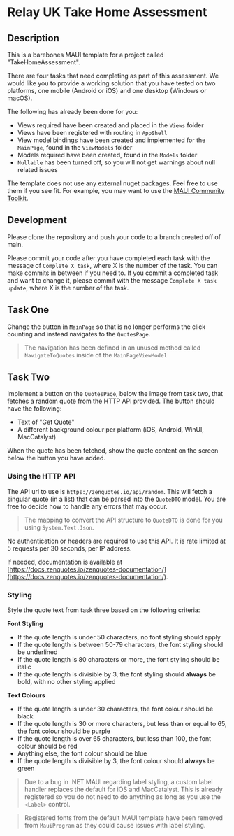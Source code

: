 # Relay UK Take Home Assessment

## Description

This is a barebones MAUI template for a project called "TakeHomeAssessment".

There are four tasks that need completing as part of this assessment. We would like you to provide a working solution that you have tested on two platforms, one mobile (Android or iOS) and one desktop (Windows or macOS).

The following has already been done for you:

- Views required have been created and placed in the `Views` folder
- Views have been registered with routing in `AppShell`
- View model bindings have been created and implemented for the `MainPage`, found in the `ViewModels` folder
- Models required have been created, found in the `Models` folder
- `Nullable` has been turned off, so you will not get warnings about null related issues

The template does not use any external nuget packages. Feel free to use them if you see fit. For example, you may want to use the [MAUI Community Toolkit](https://github.com/CommunityToolkit/Maui).

## Development

Please clone the repository and push your code to a branch created off of main.

Please commit your code after you have completed each task with the message of `Complete X task`, where X is the number of the task. You can make commits in between if you need to. If you commit a completed task and want to change it, please commit with the message `Complete X task update`, where X is the number of the task.

## Task One

Change the button in `MainPage` so that is no longer performs the click counting and instead navigates to the `QuotesPage`.

> The navigation has been defined in an unused method called `NavigateToQuotes` inside of the `MainPageViewModel`

## Task Two

Implement a button on the `QuotesPage`, below the image from task two, that fetches a random quote from the HTTP API provided. The button should have the following:

- Text of "Get Quote"
- A different background colour per platform (iOS, Android, WinUI, MacCatalyst)

When the quote has been fetched, show the quote content on the screen below the button you have added.

### Using the HTTP API

The API url to use is `https://zenquotes.io/api/random`. This will fetch a singular quote (in a list) that can be parsed into the `QuoteDTO` model. You are free to decide how to handle any errors that may occur.

> The mapping to convert the API structure to `QuoteDTO` is done for you using `System.Text.Json`.

No authentication or headers are required to use this API. It is rate limited at 5 requests per 30 seconds, per IP address.

If needed, documentation is available at [https://docs.zenquotes.io/zenquotes-documentation/](https://docs.zenquotes.io/zenquotes-documentation/).

### Styling

Style the quote text from task three based on the following criteria:

**Font Styling**

- If the quote length is under 50 characters, no font styling should apply
- If the quote length is between 50-79 characters, the font styling should be underlined
- If the quote length is 80 characters or more, the font styling should be italic
- If the quote length is divisible by 3, the font styling should **always** be bold, with no other styling applied

**Text Colours**

- If the quote length is under 30 characters, the font colour should be black
- If the quote length is 30 or more characters, but less than or equal to 65, the font colour should be purple
- If the quote length is over 65 characters, but less than 100, the font colour should be red
- Anything else, the font colour should be blue
- If the quote length is divisible by 3, the font colour should **always** be green

> Due to a bug in .NET MAUI regarding label styling, a custom label handler replaces the default for iOS and MacCatalyst. This is already registered so you do not need to do anything as long as you use the `<Label>` control.

> Registered fonts from the default MAUI template have been removed from `MauiProgram` as they could cause issues with label styling.
